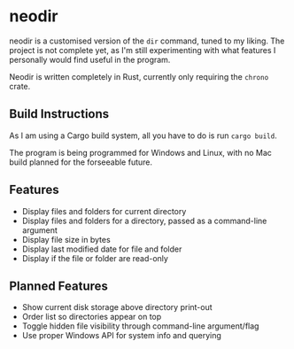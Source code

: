 # neodir
neodir is a customised version of the `dir` command, tuned to my liking. The project is not complete yet, as I'm still experimenting with what features I personally would find useful in the program.

Neodir is written completely in Rust, currently only requiring the `chrono` crate.

## Build Instructions
As I am using a Cargo build system, all you have to do is run `cargo build`.

The program is being programmed for Windows and Linux, with no Mac build planned for the forseeable future.

## Features
<!--### General Features:-->
- Display files and folders for current directory
- Display files and folders for a directory, passed as a command-line argument
- Display file size in bytes
- Display last modified date for file and folder
- Display if the file or folder are read-only
<!--
### Windows Features:
- Display 
### Linux Features:
- ![Tux](https://skillicons.dev/icons?i=linux)
-->

## Planned Features
- Show current disk storage above directory print-out
- Order list so directories appear on top
- Toggle hidden file visibility through command-line argument/flag
- Use proper Windows API for system info and querying